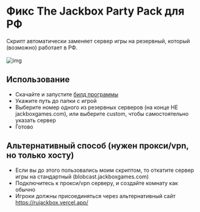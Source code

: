 # Фикс The Jackbox Party Pack для РФ
Скрипт автоматически заменяет сервер игры на резервный, который (возможно) работает в РФ.
<br>  
![img](https://klvk.ru/u/files/6118fdaf)

## Использование
- Скачайте и запустите [билд программы](https://github.com/klovik/jackbox-ru-fixer/releases/download/1.3/main.exe)
- Укажите путь до папки с игрой
- Выберите номер одного из резервных серверов (на конце НЕ jackboxgames.com), или выберите custom, чтобы самостоятельно указать сервер
- Готово

## Альтернативный способ (нужен прокси/vpn, но только хосту)
- Если вы до этого пользовались моим скриптом, то откатите сервер игры на стандартный (blobcast.jackboxgames.com)
- Подключитесь к прокси/vpn серверу, и создайте комнату как обычно
- Игроки должны присоединяться через альтернативный сайт https://rujackbox.vercel.app/
